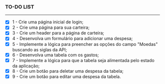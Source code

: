 ### TO-DO LIST
---

- [X]  1 - Crie uma página inicial de login;
- [X]  2 - Crie uma página para sua carteira;
- [X]  3 - Crie um header para a página de carteira;
- [X]  4 - Desenvolva um formulário para adicionar uma despesa;
- [X]  5 - Implemente a lógica para preencher as opções do campo "Moedas" buscando as siglas da API;
- [X]  6 - Desenvolva uma tabela com os gastos;
- [X]  7 - Implemente a lógica para que a tabela seja alimentada pelo estado da aplicação;
- [X]  8 - Crie um botão para deletar uma despesa da tabela;
- [X]  9 - Crie um botão para editar uma despesa da tabela.